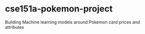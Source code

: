 # cse151a-pokemon-project
Building Machine learning models around Pokemon card prices and attributes
